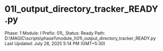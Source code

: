# 01I_output_directory_tracker_READY.py

Phase: 1
Module: I
Prefix: 01I_
Status: Ready
Path: D:\MAGIC\scripts\phase1\module_I\01I_output_directory_tracker_READY.py
Last Updated: July 28, 2025 5:14 PM (GMT+5:30)
